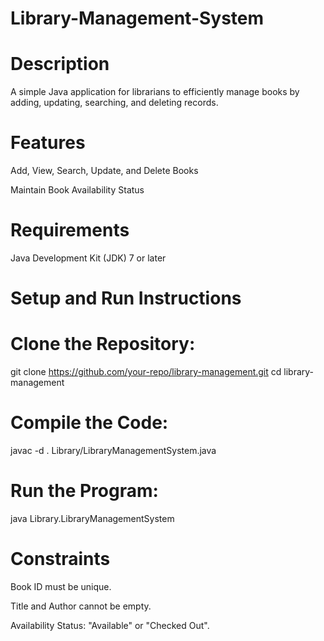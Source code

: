# Library-Management-System
# Description

A simple Java application for librarians to efficiently manage books by adding, updating, searching, and deleting records.

# Features

Add, View, Search, Update, and Delete Books

Maintain Book Availability Status

# Requirements

Java Development Kit (JDK) 7 or later

# Setup and Run Instructions

# Clone the Repository:
git clone https://github.com/your-repo/library-management.git
cd library-management
# Compile the Code:
javac -d . Library/LibraryManagementSystem.java
# Run the Program:
java Library.LibraryManagementSystem
# Constraints

Book ID must be unique.

Title and Author cannot be empty.

Availability Status: "Available" or "Checked Out".
